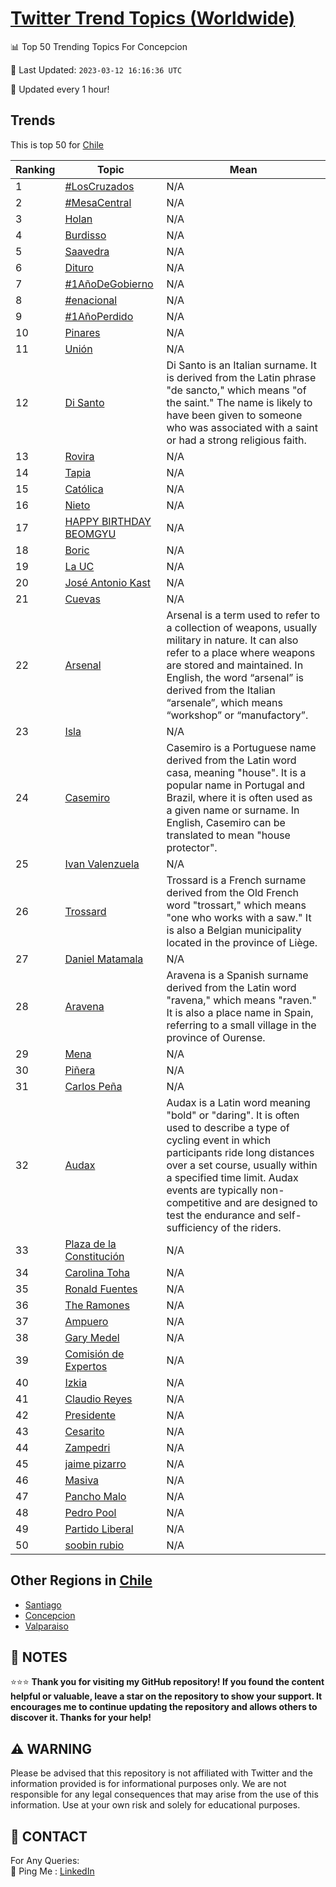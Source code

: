 [Twitter Trend Topics (Worldwide)](https://github.com/ErcinDedeoglu/Twitter-Trend-Topics)
==========


📊 Top 50 Trending Topics For Concepcion

📆 Last Updated: `2023-03-12 16:16:36 UTC`

🔧 Updated every 1 hour!


## Trends

This is top 50 for [Chile](</Chile>)

| Ranking | Topic | Mean |
| ------- | ------------ | ------------ |
| 1 | [#LosCruzados](http://twitter.com/search?q=%23LosCruzados) | N/A |
| 2 | [#MesaCentral](http://twitter.com/search?q=%23MesaCentral) | N/A |
| 3 | [Holan](http://twitter.com/search?q=Holan) | N/A |
| 4 | [Burdisso](http://twitter.com/search?q=Burdisso) | N/A |
| 5 | [Saavedra](http://twitter.com/search?q=Saavedra) | N/A |
| 6 | [Dituro](http://twitter.com/search?q=Dituro) | N/A |
| 7 | [#1AñoDeGobierno](http://twitter.com/search?q=%231A%c3%b1oDeGobierno) | N/A |
| 8 | [#enacional](http://twitter.com/search?q=%23enacional) | N/A |
| 9 | [#1AñoPerdido](http://twitter.com/search?q=%231A%c3%b1oPerdido) | N/A |
| 10 | [Pinares](http://twitter.com/search?q=Pinares) | N/A |
| 11 | [Unión](http://twitter.com/search?q=Uni%c3%b3n) | N/A |
| 12 | [Di Santo](http://twitter.com/search?q=Di+Santo) | Di Santo is an Italian surname. It is derived from the Latin phrase "de sancto," which means "of the saint." The name is likely to have been given to someone who was associated with a saint or had a strong religious faith. |
| 13 | [Rovira](http://twitter.com/search?q=Rovira) | N/A |
| 14 | [Tapia](http://twitter.com/search?q=Tapia) | N/A |
| 15 | [Católica](http://twitter.com/search?q=Cat%c3%b3lica) | N/A |
| 16 | [Nieto](http://twitter.com/search?q=Nieto) | N/A |
| 17 | [HAPPY BIRTHDAY BEOMGYU](http://twitter.com/search?q=HAPPY+BIRTHDAY+BEOMGYU) | N/A |
| 18 | [Boric](http://twitter.com/search?q=Boric) | N/A |
| 19 | [La UC](http://twitter.com/search?q=La+UC) | N/A |
| 20 | [José Antonio Kast](http://twitter.com/search?q=Jos%c3%a9+Antonio+Kast) | N/A |
| 21 | [Cuevas](http://twitter.com/search?q=Cuevas) | N/A |
| 22 | [Arsenal](http://twitter.com/search?q=Arsenal) | Arsenal is a term used to refer to a collection of weapons, usually military in nature. It can also refer to a place where weapons are stored and maintained. In English, the word “arsenal” is derived from the Italian “arsenale”, which means “workshop” or “manufactory”. |
| 23 | [Isla](http://twitter.com/search?q=Isla) | N/A |
| 24 | [Casemiro](http://twitter.com/search?q=Casemiro) | Casemiro is a Portuguese name derived from the Latin word casa, meaning "house". It is a popular name in Portugal and Brazil, where it is often used as a given name or surname. In English, Casemiro can be translated to mean "house protector". |
| 25 | [Ivan Valenzuela](http://twitter.com/search?q=Ivan+Valenzuela) | N/A |
| 26 | [Trossard](http://twitter.com/search?q=Trossard) | Trossard is a French surname derived from the Old French word "trossart," which means "one who works with a saw." It is also a Belgian municipality located in the province of Liège. |
| 27 | [Daniel Matamala](http://twitter.com/search?q=Daniel+Matamala) | N/A |
| 28 | [Aravena](http://twitter.com/search?q=Aravena) | Aravena is a Spanish surname derived from the Latin word "ravena," which means "raven." It is also a place name in Spain, referring to a small village in the province of Ourense. |
| 29 | [Mena](http://twitter.com/search?q=Mena) | N/A |
| 30 | [Piñera](http://twitter.com/search?q=Pi%c3%b1era) | N/A |
| 31 | [Carlos Peña](http://twitter.com/search?q=Carlos+Pe%c3%b1a) | N/A |
| 32 | [Audax](http://twitter.com/search?q=Audax) | Audax is a Latin word meaning "bold" or "daring". It is often used to describe a type of cycling event in which participants ride long distances over a set course, usually within a specified time limit. Audax events are typically non-competitive and are designed to test the endurance and self-sufficiency of the riders. |
| 33 | [Plaza de la Constitución](http://twitter.com/search?q=Plaza+de+la+Constituci%c3%b3n) | N/A |
| 34 | [Carolina Toha](http://twitter.com/search?q=Carolina+Toha) | N/A |
| 35 | [Ronald Fuentes](http://twitter.com/search?q=Ronald+Fuentes) | N/A |
| 36 | [The Ramones](http://twitter.com/search?q=The+Ramones) | N/A |
| 37 | [Ampuero](http://twitter.com/search?q=Ampuero) | N/A |
| 38 | [Gary Medel](http://twitter.com/search?q=Gary+Medel) | N/A |
| 39 | [Comisión de Expertos](http://twitter.com/search?q=Comisi%c3%b3n+de+Expertos) | N/A |
| 40 | [Izkia](http://twitter.com/search?q=Izkia) | N/A |
| 41 | [Claudio Reyes](http://twitter.com/search?q=Claudio+Reyes) | N/A |
| 42 | [Presidente](http://twitter.com/search?q=Presidente) | N/A |
| 43 | [Cesarito](http://twitter.com/search?q=Cesarito) | N/A |
| 44 | [Zampedri](http://twitter.com/search?q=Zampedri) | N/A |
| 45 | [jaime pizarro](http://twitter.com/search?q=jaime+pizarro) | N/A |
| 46 | [Masiva](http://twitter.com/search?q=Masiva) | N/A |
| 47 | [Pancho Malo](http://twitter.com/search?q=Pancho+Malo) | N/A |
| 48 | [Pedro Pool](http://twitter.com/search?q=Pedro+Pool) | N/A |
| 49 | [Partido Liberal](http://twitter.com/search?q=Partido+Liberal) | N/A |
| 50 | [soobin rubio](http://twitter.com/search?q=soobin+rubio) | N/A |



## Other Regions in [Chile](</Chile>)

* [Santiago](</Chile/Santiago.md>)
* [Concepcion](</Chile/Concepcion.md>)
* [Valparaiso](</Chile/Valparaiso.md>)



## 📝 NOTES

⭐⭐⭐ **Thank you for visiting my GitHub repository! If you found the content helpful or valuable, leave a star on the repository to show your support. It encourages me to continue updating the repository and allows others to discover it. Thanks for your help!**


## ⚠️ WARNING

Please be advised that this repository is not affiliated with Twitter and the information provided is for informational purposes only. We are not responsible for any legal consequences that may arise from the use of this information. Use at your own risk and solely for educational purposes.


## 📨 CONTACT

 For Any Queries:  
            🏓 Ping Me : [LinkedIn](https://www.linkedin.com/in/ercindedeoglu/)
